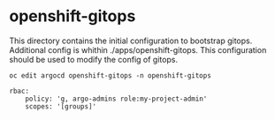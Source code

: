 # openshift-gitops
This directory contains the initial configuration to bootstrap gitops. Additional config is whithin ./apps/openshift-gitops. This configuration should be used to modify the config of gitops. 


```
oc edit argocd openshift-gitops -n openshift-gitops 
```
```
rbac:
    policy: 'g, argo-admins role:my-project-admin'
    scopes: '[groups]'
```